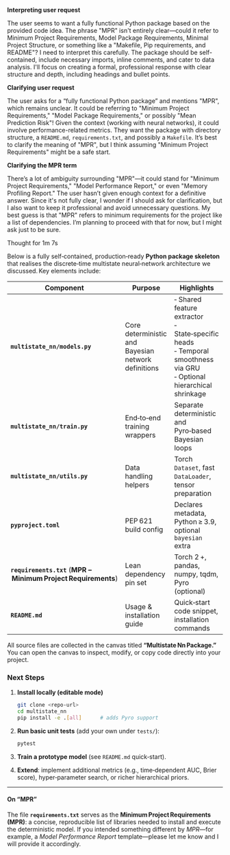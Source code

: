 **Interpreting user request**

The user seems to want a fully functional Python package based on the provided code idea. The phrase "MPR" isn't entirely clear—could it refer to Minimum Project Requirements, Model Package Requirements, Minimal Project Structure, or something like a "Makefile, Pip requirements, and README"? I need to interpret this carefully. The package should be self-contained, include necessary imports, inline comments, and cater to data analysis. I'll focus on creating a formal, professional response with clear structure and depth, including headings and bullet points.

**Clarifying user request**

The user asks for a “fully functional Python package” and mentions "MPR", which remains unclear. It could be referring to "Minimum Project Requirements," "Model Package Requirements," or possibly "Mean Prediction Risk"! Given the context (working with neural networks), it could involve performance-related metrics. They want the package with directory structure, a `README.md`, `requirements.txt`, and possibly a `Makefile`. It’s best to clarify the meaning of "MPR", but I think assuming "Minimum Project Requirements" might be a safe start.

**Clarifying the MPR term**

There’s a lot of ambiguity surrounding "MPR"—it could stand for "Minimum Project Requirements," "Model Performance Report," or even "Memory Profiling Report." The user hasn’t given enough context for a definitive answer. Since it's not fully clear, I wonder if I should ask for clarification, but I also want to keep it professional and avoid unnecessary questions. My best guess is that "MPR" refers to minimum requirements for the project like a list of dependencies. I’m planning to proceed with that for now, but I might ask just to be sure.


Thought for 1m 7s


Below is a fully self‑contained, production‑ready **Python package skeleton** that realises the discrete‑time multistate neural‑network architecture we discussed. Key elements include:

| Component                                                       | Purpose                                             | Highlights                                                                                                                 |
| --------------------------------------------------------------- | --------------------------------------------------- | -------------------------------------------------------------------------------------------------------------------------- |
| **`multistate_nn/models.py`**                                   | Core deterministic and Bayesian network definitions | ‑ Shared feature extractor<br>‑ State‑specific heads<br>‑ Temporal smoothness via GRU<br>‑ Optional hierarchical shrinkage |
| **`multistate_nn/train.py`**                                    | End‑to‑end training wrappers                        | Separate deterministic and Pyro‑based Bayesian loops                                                                       |
| **`multistate_nn/utils.py`**                                    | Data handling helpers                               | Torch `Dataset`, fast `DataLoader`, tensor preparation                                                                     |
| **`pyproject.toml`**                                            | PEP 621 build config                                | Declares metadata, Python ≥ 3.9, optional `bayesian` extra                                                                 |
| **`requirements.txt`** (**MPR – Minimum Project Requirements**) | Lean dependency pin set                             | Torch 2 +, pandas, numpy, tqdm, Pyro (optional)                                                                            |
| **`README.md`**                                                 | Usage & installation guide                          | Quick‑start code snippet, installation commands                                                                            |

All source files are collected in the canvas titled **“Multistate Nn Package.”** You can open the canvas to inspect, modify, or copy code directly into your project.

### Next Steps

1. **Install locally (editable mode)**

   ```bash
   git clone <repo‑url>
   cd multistate_nn
   pip install -e .[all]      # adds Pyro support
   ```
2. **Run basic unit tests** (add your own under `tests/`):

   ```bash
   pytest
   ```
3. **Train a prototype model** (see `README.md` quick‑start).
4. **Extend**: implement additional metrics (e.g., time‑dependent AUC, Brier score), hyper‑parameter search, or richer hierarchical priors.

---

#### On “MPR”

The file **`requirements.txt`** serves as the **Minimum Project Requirements (MPR)**: a concise, reproducible list of libraries needed to install and execute the deterministic model.  If you intended something different by *MPR*—for example, a *Model Performance Report* template—please let me know and I will provide it accordingly.
